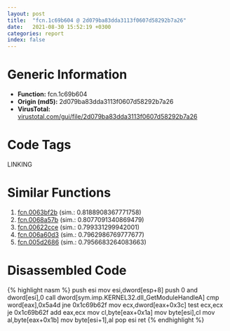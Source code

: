 ```yaml
---
layout: post
title:  "fcn.1c69b604 @ 2d079ba83dda3113f0607d58292b7a26"
date:   2021-08-30 15:52:19 +0300
categories: report
index: false
---
```


# Generic Information
- **Function:** fcn.1c69b604
- **Origin (md5):** 2d079ba83dda3113f0607d58292b7a26
- **VirusTotal:** [virustotal.com/gui/file/2d079ba83dda3113f0607d58292b7a26][virustotal_ref]

# Code Tags
<span class="tag" id="LINKING">LINKING</span>


# Similar Functions

1. [fcn.0063bf2b][similar_1_ref] (sim.: 0.8188908367771758)
2. [fcn.0068a57b][similar_2_ref] (sim.: 0.8077091340869479)
3. [fcn.00622cce][similar_3_ref] (sim.: 0.799331299942001)
4. [fcn.006a60d3][similar_4_ref] (sim.: 0.7962986769777677)
5. [fcn.005d2686][similar_5_ref] (sim.: 0.7956683264083663)


# Disassembled Code

{% highlight nasm %}
push esi
mov esi,dword[esp+8]
push 0
and dword[esi],0
call dword[sym.imp.KERNEL32.dll_GetModuleHandleA]
cmp word[eax],0x5a4d
jne 0x1c69b62f
mov ecx,dword[eax+0x3c]
test ecx,ecx
je 0x1c69b62f
add eax,ecx
mov cl,byte[eax+0x1a]
mov byte[esi],cl
mov al,byte[eax+0x1b]
mov byte[esi+1],al
pop esi
ret 
{% endhighlight %}


[similar_1_ref]: /report/fcn.0063bf2b@75a81a00c053b64d459385e4a0825aec
[similar_2_ref]: /report/fcn.0068a57b@a7ad2b9ff9dd0856a336f22412be639d
[similar_3_ref]: /report/fcn.00622cce@7614e1bbe9b9fd3db78e405e68b1fab4
[similar_4_ref]: /report/fcn.006a60d3@3bf23deea18f4cf41dad4db83464f7ba
[similar_5_ref]: /report/fcn.005d2686@36725a4ae161c6e8a09f5f34ebd6f2e0
[virustotal_ref]: https://www.virustotal.com/gui/file/2d079ba83dda3113f0607d58292b7a26